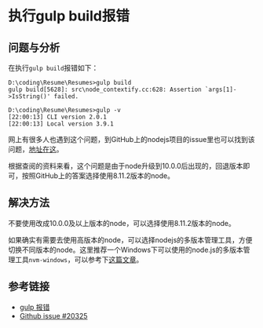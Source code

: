 # 执行gulp build报错

## 问题与分析

在执行`gulp build`报错如下：
```
D:\coding\Resume\Resumes>gulp build
gulp build[5628]: src\node_contextify.cc:628: Assertion `args[1]->IsString()' failed.

D:\coding\Resume\Resumes>gulp -v
[22:00:13] CLI version 2.0.1
[22:00:13] Local version 3.9.1
```
<!--more-->

网上有很多人也遇到这个问题，到GitHub上的nodejs项目的issue里也可以找到该问题，[地址在这](https://github.com/nodejs/node/issues/20325)。

根据查阅的资料来看，这个问题是由于node升级到10.0.0后出现的，回退版本即可，按照GitHub上的答案选择使用8.11.2版本的node。

## 解决方法

不要使用改成10.0.0及以上版本的node，可以选择使用8.11.2版本的node。

如果确实有需要去使用高版本的node，可以选择nodejs的多版本管理工具，方便切换不同版本的node。这里推荐一个Windows下可以使用的node.js的多版本管理工具`nvm-windows`，可以参考下[这篇文章](https://lewky.cn/posts/1908545a.html)。

## 参考链接

* [gulp 报错](https://segmentfault.com/q/1010000014630331)
* [Github issue #20325](https://github.com/nodejs/node/issues/20325)
